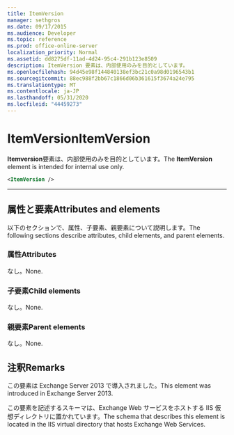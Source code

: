 ```yaml
---
title: ItemVersion
manager: sethgros
ms.date: 09/17/2015
ms.audience: Developer
ms.topic: reference
ms.prod: office-online-server
localization_priority: Normal
ms.assetid: dd8275df-11ad-4d24-95c4-291b123e8509
description: ItemVersion 要素は、内部使用のみを目的としています。
ms.openlocfilehash: 94d45e98f144840138ef3bc21c0a98d0196543b1
ms.sourcegitcommit: 88ec988f2bb67c1866d06b361615f3674a24e795
ms.translationtype: MT
ms.contentlocale: ja-JP
ms.lasthandoff: 05/31/2020
ms.locfileid: "44459273"
---
```

# <a name="itemversion"></a><span data-ttu-id="02e8b-103">ItemVersion</span><span class="sxs-lookup"><span data-stu-id="02e8b-103">ItemVersion</span></span>

<span data-ttu-id="02e8b-104">**Itemversion**要素は、内部使用のみを目的としています。</span><span class="sxs-lookup"><span data-stu-id="02e8b-104">The **ItemVersion** element is intended for internal use only.</span></span> 
  
```XML
<ItemVersion />
```

 ****
## <a name="attributes-and-elements"></a><span data-ttu-id="02e8b-105">属性と要素</span><span class="sxs-lookup"><span data-stu-id="02e8b-105">Attributes and elements</span></span>

<span data-ttu-id="02e8b-106">以下のセクションで、属性、子要素、親要素について説明します。</span><span class="sxs-lookup"><span data-stu-id="02e8b-106">The following sections describe attributes, child elements, and parent elements.</span></span>
  
### <a name="attributes"></a><span data-ttu-id="02e8b-107">属性</span><span class="sxs-lookup"><span data-stu-id="02e8b-107">Attributes</span></span>

<span data-ttu-id="02e8b-108">なし。</span><span class="sxs-lookup"><span data-stu-id="02e8b-108">None.</span></span>
  
### <a name="child-elements"></a><span data-ttu-id="02e8b-109">子要素</span><span class="sxs-lookup"><span data-stu-id="02e8b-109">Child elements</span></span>

<span data-ttu-id="02e8b-110">なし。</span><span class="sxs-lookup"><span data-stu-id="02e8b-110">None.</span></span>
  
### <a name="parent-elements"></a><span data-ttu-id="02e8b-111">親要素</span><span class="sxs-lookup"><span data-stu-id="02e8b-111">Parent elements</span></span>

<span data-ttu-id="02e8b-112">なし。</span><span class="sxs-lookup"><span data-stu-id="02e8b-112">None.</span></span>
  
## <a name="remarks"></a><span data-ttu-id="02e8b-113">注釈</span><span class="sxs-lookup"><span data-stu-id="02e8b-113">Remarks</span></span>

<span data-ttu-id="02e8b-114">この要素は Exchange Server 2013 で導入されました。</span><span class="sxs-lookup"><span data-stu-id="02e8b-114">This element was introduced in Exchange Server 2013.</span></span>
  
<span data-ttu-id="02e8b-115">この要素を記述するスキーマは、Exchange Web サービスをホストする IIS 仮想ディレクトリに置かれています。</span><span class="sxs-lookup"><span data-stu-id="02e8b-115">The schema that describes this element is located in the IIS virtual directory that hosts Exchange Web Services.</span></span>
  

